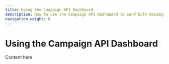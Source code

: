 ```yaml
---
title: Using the Campaign API Dashboard
description: How to use the Campaign API Dashboard to send bulk messaging campaigns.
navigation_weight: 0
---
```


# Using the Campaign API Dashboard

Content here
